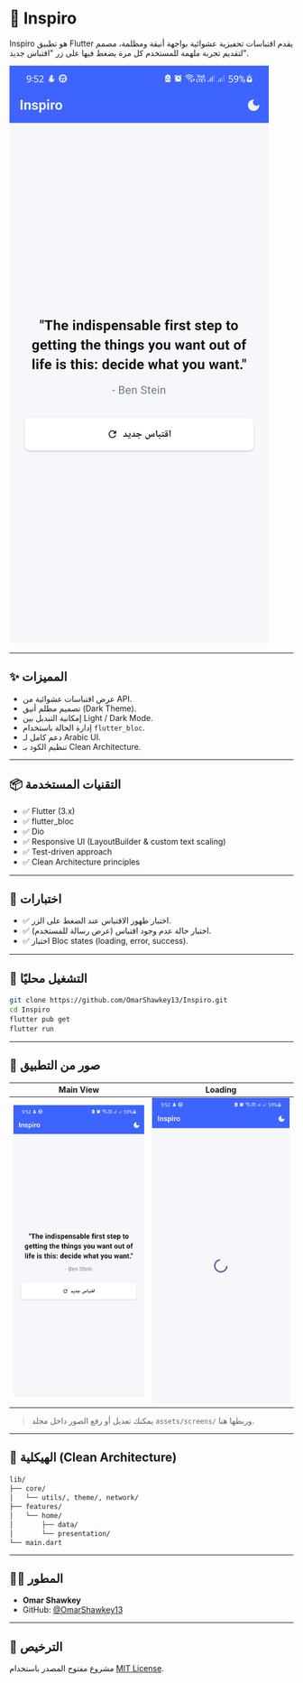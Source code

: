 # 🌟 Inspiro

Inspiro هو تطبيق Flutter يقدم اقتباسات تحفيزية عشوائية بواجهة أنيقة ومظلمة، مصمم لتقديم تجربة ملهمة للمستخدم كل مرة يضغط فيها على زر "اقتباس جديد".

![inspiro-screenshot](https://github.com/OmarShawkey13/Inspiro/blob/main/assets/screens/main.jpg) <!-- استبدل هذا برابط لصورة من التطبيق -->

---

## ✨ المميزات

- عرض اقتباسات عشوائية من API.
- تصميم مظلم أنيق (Dark Theme).
- إمكانية التبديل بين Light / Dark Mode.
- إدارة الحالة باستخدام `flutter_bloc`.
- دعم كامل لـ Arabic UI.
- تنظيم الكود بـ Clean Architecture.

---

## 📦 التقنيات المستخدمة

- ✅ Flutter (3.x)
- ✅ flutter_bloc
- ✅ Dio
- ✅ Responsive UI (LayoutBuilder & custom text scaling)
- ✅ Test-driven approach
- ✅ Clean Architecture principles

---

## 🧪 اختبارات

- ✅ اختبار ظهور الاقتباس عند الضغط على الزر.
- ✅ اختبار حالة عدم وجود اقتباس (عرض رسالة للمستخدم).
- ✅ اختبار Bloc states (loading, error, success).

---

## 🚀 التشغيل محليًا

```bash
git clone https://github.com/OmarShawkey13/Inspiro.git
cd Inspiro
flutter pub get
flutter run
```

---

## 📸 صور من التطبيق

| Main View                        | Loading                                |
|----------------------------------|----------------------------------------|
| ![main](assets/screens/main.jpg) | ![loading](assets/screens/loading.jpg) |

> يمكنك تعديل أو رفع الصور داخل مجلد `assets/screens/` وربطها هنا.

---

## 🧠 الهيكلية (Clean Architecture)

```
lib/
├── core/
│   └── utils/, theme/, network/
├── features/
│   └── home/
│       ├── data/
│       └── presentation/
└── main.dart
```

---

## 👨‍💻 المطور

- **Omar Shawkey**
- GitHub: [@OmarShawkey13](https://github.com/OmarShawkey13)

---

## 📄 الترخيص

مشروع مفتوح المصدر باستخدام [MIT License](LICENSE).
